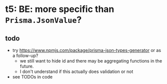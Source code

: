 # t5: BE: more specific than `Prisma.JsonValue`?

## todo

- try https://www.npmjs.com/package/prisma-json-types-generator or as a follow-up?
  - we still want to hide id and there may be aggregating functions in the future.
  - I don't understand if this actually does validation or not
- see TODOs in code